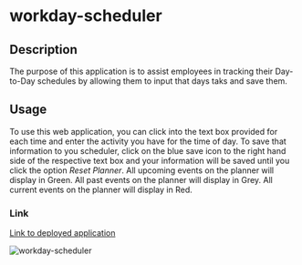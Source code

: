 # workday-scheduler

## Description

The purpose of this application is to assist employees in tracking their Day-to-Day schedules by allowing them to input that days taks and save them. 

## Usage

To use this web application, you can click into the text box provided for each time and enter the activity you have for the time of day. To save that information to you scheduler, click on the blue save icon to the right hand side of the respective text box and your information will be saved until you click the option *Reset Planner*. 
All upcoming events on the planner will display in Green. 
All past events on the planner will display in Grey.
All current events on the planner will display in Red.

### Link

[Link to deployed application](https://camparooni.github.io/workday-scheduler/)

![workday-scheduler](/img/workday-scheduler.PNG)
